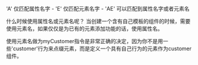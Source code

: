  'A' 仅匹配属性名字 - 'E' 仅匹配元素名字 - 'AE' 可以匹配到属性名字或者元素名
 
 
 什么时候使用属性名或元素名呢？ 当创建一个含有自己模板的组件的时候，需要使用元素名，如果仅仅是为已有的元素添加功能的话，使用属性名。

使用元素名做为myCustomer指令是非常正确的决定，因为你不是用一些'customer'行为来点缀元素，而是定义一个具有自己行为的元素作为customer组件。
